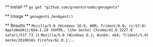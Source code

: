 ** Install **
`go get "github.com/greentornado/genagents"`

** Usage **
`genagents.GenAgent()`

** Results **
`Mozilla/5.0 (Windows 10.0; ARM; Trident/6.0; rv:53.0) AppleWebKit/604.1.28 (KHTML, like Gecko) Chrome/41.0.2227.0 Safari/537.73.11`
`Mozilla/5.0 (Windows 6.1; Win64; x64; Trident/5.0) Gecko/20100101 Firefox/61.0.1`
....

